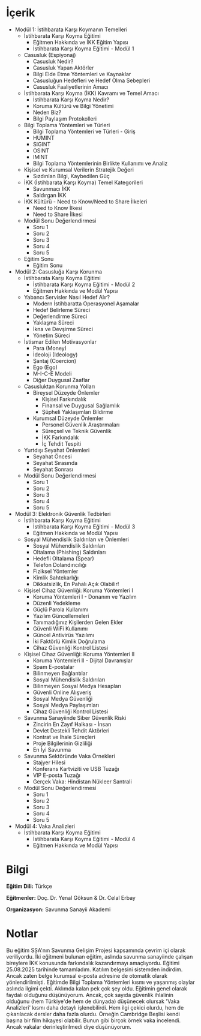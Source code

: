 # İçerik
* Modül 1: İstihbarata Karşı Koymanın Temelleri
  + İstihbarata Karşı Koyma Eğitimi
    + Eğitmen Hakkında ve İKK Eğitim Yapısı
    + İstihbarata Karşı Koyma Eğitimi - Modül 1
  + Casusluk (Espiyonaj)
    + Casusluk Nedir?
    + Casusluk Yapan Aktörler
    + Bilgi Elde Etme Yöntemleri ve Kaynaklar
    + Casusluğun Hedefleri ve Hedef Olma Sebepleri
    + Casusluk Faaliyetlerinin Amacı
  + İstihbarata Karşı Koyma (İKK) Kavramı ve Temel Amacı
    + İstihbarata Karşı Koyma Nedir?
    + Koruma Kültürü ve Bilgi Yönetimi
    + Neden Biz?
    + Bilgi Paylaşım Protokolleri
  + Bilgi Toplama Yöntemleri ve Türleri
    + Bilgi Toplama Yöntemleri ve Türleri - Giriş
    + HUMINT
    + SIGINT
    + OSINT
    + IMINT
    + Bilgi Toplama Yöntemlerinin Birlikte Kullanımı ve Analiz
  + Kişisel ve Kurumsal Verilerin Stratejik Değeri
    + Sızdırılan Bilgi, Kaybedilen Güç
  + İKK (İstihbarata Karşı Koyma) Temel Kategorileri
    + Savunmacı İKK
    + Saldırgan İKK
  + İKK Kültürü - Need to Know/Need to Share İlkeleri
    + Need to Know İlkesi
    + Need to Share İlkesi
  + Modül Sonu Değerlendirmesi
    + Soru 1
    + Soru 2
    + Soru 3
    + Soru 4
    + Soru 5
  + Eğitim Sonu
    + Eğitim Sonu
* Modül 2: Casusluğa Karşı Korunma
  + İstihbarata Karşı Koyma Eğitimi
    + İstihbarata Karşı Koyma Eğitimi - Modül 2
    + Eğitmen Hakkında ve Modül Yapısı
  + Yabancı Servisler Nasıl Hedef Alır?
    + Modern İstihbaratta Operasyonel Aşamalar
    + Hedef Belirleme Süreci
    + Değerlendirme Süreci
    + Yaklaşma Süreci
    + İkna ve Devşirme Süreci
    + Yönetim Süreci
  + İstismar Edilen Motivasyonlar
    + Para (Money)
    + İdeoloji (Ideology)
    + Şantaj (Coercion)
    + Ego (Ego)
    + M-I-C-E Modeli
    + Diğer Duygusal Zaaflar
  + Casusluktan Korunma Yolları
    + Bireysel Düzeyde Önlemler
      + Kişisel Farkındalık
      + Finansal ve Duygusal Sağlamlık
      + Şüpheli Yaklaşımları Bildirme
    + Kurumsal Düzeyde Önlemler
      + Personel Güvenlik Araştırmaları
      + Süreçsel ve Teknik Güvenlik
      + İKK Farkındalık
      + İç Tehdit Tespiti
  + Yurtdışı Seyahat Önlemleri
    + Seyahat Öncesi
    + Seyahat Sırasında
    + Seyahat Sonrası
  + Modül Sonu Değerlendirmesi
    + Soru 1
    + Soru 2
    + Soru 3
    + Soru 4
    + Soru 5
* Modül 3: Elektronik Güvenlik Tedbirleri
  + İstihbarata Karşı Koyma Eğitimi
    + İstihbarata Karşı Koyma Eğitimi - Modül 3
    + Eğitmen Hakkında ve Modül Yapısı
  + Sosyal Mühendislik Saldırıları ve Önlemleri
    + Sosyal Mühendislik Saldırıları
    + Oltalama (Phishing) Saldırıları
    + Hedefli Oltalama (Spear)
    + Telefon Dolandırıcılığı
    + Fiziksel Yöntemler
    + Kimlik Sahtekarlığı
    + Dikkatsizlik, En Pahalı Açık Olabilir!
  + Kişisel Cihaz Güvenliği: Koruma Yöntemleri I
    + Koruma Yöntemleri I - Donanım ve Yazılım
    + Düzenli Yedekleme
    + Güçlü Parola Kullanımı
    + Yazılım Güncellemeleri
    + Tanımadığınız Kişilerden Gelen Ekler
    + Güvenli WiFi Kullanımı
    + Güncel Antivirüs Yazılımı
    + İki Faktörlü Kimlik Doğrulama
    + Cihaz Güvenliği Kontrol Listesi
  + Kişisel Cihaz Güvenliği: Koruma Yöntemleri II
    + Koruma Yöntemleri II - Dijital Davranışlar
    + Spam E-postalar
    + Bilinmeyen Bağlantılar
    + Sosyal Mühendislik Saldırıları
    + Bilinmeyen Sosyal Medya Hesapları
    + Güvenli Online Alışveriş
    + Sosyal Medya Güvenliği
    + Sosyal Medya Paylaşımları
    + Cihaz Güvenliği Kontrol Listesi
  + Savunma Sanayiinde Siber Güvenlik Riski
    + Zincirin En Zayıf Halkası - İnsan
    + Devlet Destekli Tehdit Aktörleri
    + Kontrat ve İhale Süreçleri
    + Proje Bilgilerinin Gizliliği
    + En İyi Savunma
  + Savunma Sektöründe Vaka Örnekleri
    + Stajyer Hilesi
    + Konferans Kartviziti ve USB Tuzağı
    + VIP E-posta Tuzağı
    + Gerçek Vaka: Hindistan Nükleer Santrali
  + Modül Sonu Değerlendirmesi
    + Soru 1
    + Soru 2
    + Soru 3
    + Soru 4
    + Soru 5
* Modül 4: Vaka Analizleri
  + İstihbarata Karşı Koyma Eğitimi
    + İstihbarata Karşı Koyma Eğitimi - Modül 4
    + Eğitmen Hakkında ve Modül Yapısı

  
# Bilgi
**Eğitim Dili:** Türkçe

**Eğitmenler:** Doç. Dr. Yenal Göksun & Dr. Celal Erbay

**Organizasyon:** Savunma Sanayii Akademi

# Notlar
Bu eğitim SSA'nın Savunma Gelişim Projesi kapsamında çevrim içi olarak veriliyordu. İki eğitmeni bulunan eğitim, aslında savunma sanayiinde çalışan bireylere İKK konusunda farkındalık kazandırmayı amaçlıyordu. Eğitimi 25.08.2025 tarihinde tamamladım. Katılım belgesini sistemden indirdim. Ancak zaten belge kurumsal e-posta adresine de otomatik olarak yönlendirilmişti. Eğitimde Bilgi Toplama Yöntemleri kısmı ve yaşanmış olaylar aslında ilgimi çekti. Aklımda kalan pek çok şey oldu.
Eğitimin genel olarak faydalı olduğunu düşünüyorum. Ancak, çok sayıda güvenlik ihlalinin olduğunu (hem Türkiye'de hem de dünyada) düşünecek olursak 'Vaka Analizleri' kısmı daha detaylı işlenebilirdi. Hem ilgi çekici olurdu, hem de çıkarılacak dersler daha fazla olurdu.
Örneğin Cambridge Beşlisi kendi başına bir film hikayesi olabilir. Bunun gibi birçok örnek vaka incelendi. Ancak vakalar derinleştirilmedi diye düşünüyorum.
